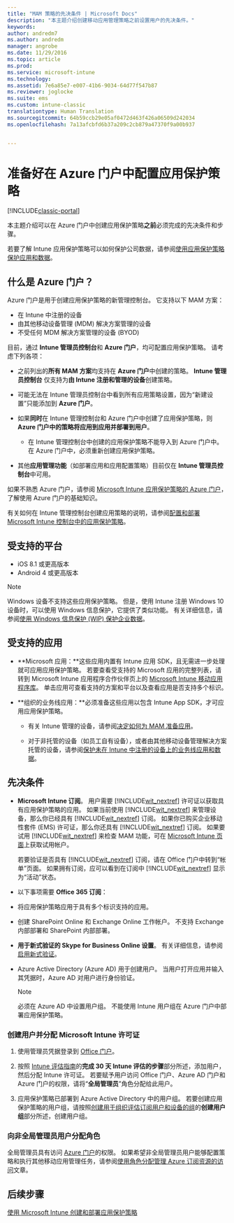 ```yaml
---
title: "MAM 策略的先决条件 | Microsoft Docs"
description: "本主题介绍创建移动应用管理策略之前设置用户的先决条件。"
keywords: 
author: andredm7
ms.author: andredm
manager: angrobe
ms.date: 11/29/2016
ms.topic: article
ms.prod: 
ms.service: microsoft-intune
ms.technology: 
ms.assetid: 7e6a85e7-e007-41b6-9034-64d77f547b87
ms.reviewer: joglocke
ms.suite: ems
ms.custom: intune-classic
translationtype: Human Translation
ms.sourcegitcommit: 64b59ccb29e05af0472d463f426a06509d242034
ms.openlocfilehash: 7a13afcbfd6b37a209c2cb879a47370f9a00b937


---
```


# <a name="get-ready-to-configure-app-protection-policies-in-the-azure-portal"></a>准备好在 Azure 门户中配置应用保护策略

[!INCLUDE[classic-portal](../includes/classic-portal.md)]

本主题介绍可以在 Azure 门户中创建应用保护策略**之前**必须完成的先决条件和步骤。

若要了解 Intune 应用保护策略可以如何保护公司数据，请参阅[使用应用保护策略保护应用和数据](protect-apps-and-data-with-microsoft-intune.md)。

## <a name="what-is-the-azure-portal"></a>什么是 Azure 门户？

Azure 门户是用于创建应用保护策略的新管理控制台。 它支持以下 MAM 方案：
- 在 Intune 中注册的设备
- 由其他移动设备管理 (MDM) 解决方案管理的设备
- 不受任何 MDM 解决方案管理的设备 (BYOD)

目前，通过 **Intune 管理员控制台**和 **Azure 门户**，均可配置应用保护策略。  请考虑下列各项：

* 之前列出的**所有 MAM 方案**均支持在 **Azure 门户**中创建的策略。 **Intune 管理员控制台** 仅支持为**由 Intune 注册和管理的设备**创建策略。

* 可能无法在 Intune 管理员控制台中看到所有应用策略设置，因为“新建设置”只能添加到 **Azure 门户**。

* 如果**同时**在 Intune 管理控制台和 Azure 门户中创建了应用保护策略，则 **Azure 门户中的策略将应用到应用并部署到用户**。
    * 在 Intune 管理控制台中创建的应用保护策略不能导入到 Azure 门户中。  在 Azure 门户中，必须重新创建应用保护策略。


* 其他**应用管理功能**（如部署应用和应用配置策略）目前仅在 **Intune 管理员控制台**中可用。


如果不熟悉 Azure 门户，请参阅 [Microsoft Intune 应用保护策略的 Azure 门户](azure-portal-for-microsoft-intune-mam-policies.md)，了解使用 Azure 门户的基础知识。

有关如何在 Intune 管理控制台创建应用策略的说明，请参阅[配置和部署 Microsoft Intune 控制台中的应用保护策略](configure-and-deploy-mobile-application-management-policies-in-the-microsoft-intune-console.md)。


##  <a name="supported-platforms"></a>受支持的平台
- iOS 8.1 或更高版本
- Android 4 或更高版本

>[!NOTE]
>Windows 设备不支持这些应用保护策略。 但是，使用 Intune 注册 Windows 10 设备时，可以使用 Windows 信息保护，它提供了类似功能。 有关详细信息，请参阅[使用 Windows 信息保护 (WIP) 保护企业数据](https://technet.microsoft.com/en-us/itpro/windows/keep-secure/protect-enterprise-data-using-wip)。

##  <a name="supported-apps"></a>受支持的应用
* **Microsoft 应用：**这些应用内置有 Intune 应用 SDK，且无需进一步处理就可应用应用保护策略。
若要查看受支持的 Microsoft 应用的完整列表，请转到 Microsoft Intune 应用程序合作伙伴页上的 [Microsoft Intune 移动应用程序库](https://www.microsoft.com/en-us/cloud-platform/microsoft-intune-apps)。 单击应用可查看支持的方案和平台以及查看应用是否支持多个标识。

* **组织的业务线应用：**必须准备这些应用以包含 Intune App SDK，才可应用应用保护策略。

  * 有关 Intune 管理的设备，请参阅[决定如何为 MAM 准备应用](decide-how-to-prepare-apps-for-mobile-application-management-with-microsoft-intune.md)。

  * 对于非托管的设备（如员工自有设备），或者由其他移动设备管理解决方案托管的设备，请参阅[保护未在 Intune 中注册的设备上的业务线应用和数据](protect-line-of-business-apps-and-data-on-devices-not-enrolled-in-microsoft-intune.md)。

## <a name="prerequisites"></a>先决条件

-   **Microsoft Intune 订阅**。 用户需要 [!INCLUDE[wit_nextref](../includes/wit_nextref_md.md)] 许可证以获取具有应用保护策略的应用。
如果当前使用 [!INCLUDE[wit_nextref](../includes/wit_nextref_md.md)] 来管理设备，那么你已经具有 [!INCLUDE[wit_nextref](../includes/wit_nextref_md.md)] 订阅。 如果你已购买企业移动性套件 (EMS) 许可证，那么你还具有 [!INCLUDE[wit_nextref](../includes/wit_nextref_md.md)] 订阅。 如果要试用 [!INCLUDE[wit_nextref](../includes/wit_nextref_md.md)] 来检查 MAM 功能，可在 [Microsoft Intune 页面](http://www.microsoft.com/en-us/server-cloud/products/microsoft-intune/)上获取试用帐户。

    若要验证是否具有 [!INCLUDE[wit_nextref](../includes/wit_nextref_md.md)] 订阅，请在 Office 门户中转到“帐单”页面。  如果拥有订阅，应可以看到在订阅中 [!INCLUDE[wit_nextref](../includes/wit_nextref_md.md)] 显示为“活动”状态。

-   以下事项需要 **Office 365 订阅**：

  - 将应用保护策略应用于具有多个标识支持的应用。

  - 创建 SharePoint Online 和 Exchange Online 工作帐户。 不支持 Exchange 内部部署和 SharePoint 内部部署。

-   **用于新式验证的 Skype for Business Online 设置**。 有关详细信息，请参阅[启用新式验证](http://social.technet.microsoft.com/wiki/contents/articles/34339.skype-for-business-online-enable-your-tenant-for-modern-authentication.aspx)。


- Azure Active Directory (Azure AD) 用于创建用户。 当用户打开应用并输入其凭据时，Azure AD 对用户进行身份验证。

    > [!NOTE]
    > 必须在 Azure AD 中设置用户组。 不能使用 Intune 用户组在 Azure 门户中部署应用保护策略。

### <a name="create-users-and-assign-microsoft-intune-licenses"></a>创建用户并分配 Microsoft Intune 许可证

1.  使用管理员凭据登录到 [Office 门户](http://portal.office.com)。

2.  按照 [Intune 评估指南](https://docs.microsoft.com/en-us/intune/understand-explore/get-started-with-a-30-day-trial-of-microsoft-intune)的**完成 30 天 Intune 评估的步骤**部分所述，添加用户，然后分配 Intune 许可证。 若要赋予用户访问 Office 门户、Azure AD 门户和 Azure 门户的权限，请将“**全局管理员**”角色分配给此用户。

5.  应用保护策略已部署到 Azure Active Directory 中的用户组。 若要创建应用保护策略的用户组，请按照[创建用于组织评估订阅用户和设备的组](https://docs.microsoft.com/en-us/intune/understand-explore/get-started-with-a-30-day-trial-of-microsoft-intune-step-3)的**创建用户组**部分所述，创建用户组。

### <a name="assign-roles-to-non-global-admin-users"></a>向非全局管理员用户分配角色

全局管理员具有访问 [Azure 门户](https://portal.azure.com)的权限。  如果希望非全局管理员用户能够配置策略和执行其他移动应用管理任务，请参阅[使用角色分配管理 Azure 订阅资源的访问](https://azure.microsoft.com/en-us/documentation/articles/role-based-access-control-configure/)文章。

## <a name="next-steps"></a>后续步骤
[使用 Microsoft Intune 创建和部署应用保护策略](create-and-deploy-mobile-app-management-policies-with-microsoft-intune.md)



<!--HONumber=Feb17_HO3-->


